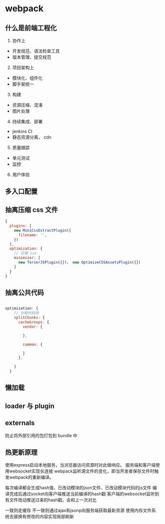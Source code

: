 # webpack

## 什么是前端工程化
1. 协作上
  - 开发规范、语法检查工具
  - 版本管理、提交规范

2. 项目架构上
  - 模块化、组件化
  - 脚手架统一

3. 构建
  - 资源压缩、混淆
  - 图片处理

4. 持续集成、部署
  - jenkins CI
  - 静态资源分离， cdn

5. 质量跟踪
  - 单元测试
  - 监控

6. 用户体验
  

## 多入口配置


## 抽离压缩 css 文件

```js
{
  plugins: [
    new MiniCssExtractPlugin({
      filename: '',
    })
  ],
  optimization: {
    // 压缩 css
    minimizer: [
      new TerserJSPlugin({})， new OptimizeCSSAssetsPlugin({})
    ]
  }
}

```

## 抽离公共代码

```js

optimization: {
    // 分割代码块
    splitChunks: {
      cacheGroups: {
        vendor: {

        },

        common: {

        }
      },

    }
  }

```

## 懒加载

## loader 与 plugin

## externals
防止将外部引用的包打包到 bundle 中

## 热更新原理

使用express启动本地服务，当浏览器访问资源时对此做响应。
服务端和客户端使用websocket实现长连接
webpack监听源文件的变化，即当开发者保存文件时触发webpack的重新编译。

每次编译都会生成hash值、已改动模块的json文件、已改动模块代码的js文件
编译完成后通过socket向客户端推送当前编译的hash戳
客户端的websocket监听到有文件改动推送过来的hash戳，会和上一次对比

一致则走缓存
不一致则通过ajax和jsonp向服务端获取最新资源
使用内存文件系统去替换有修改的内容实现局部刷新